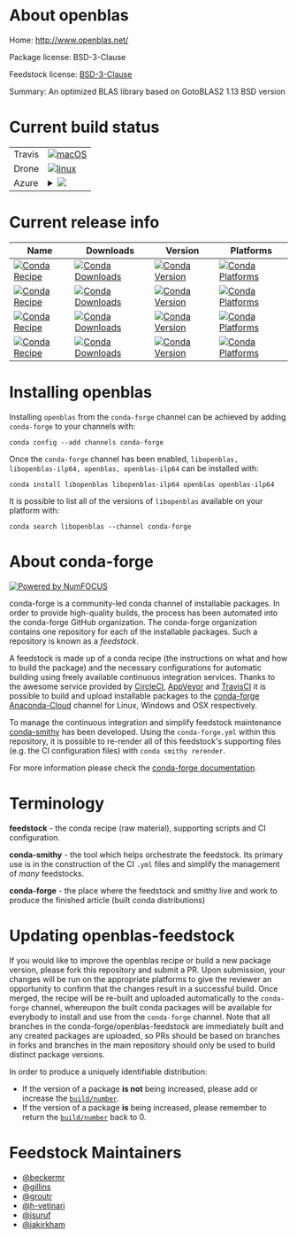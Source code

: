 About openblas
==============

Home: http://www.openblas.net/

Package license: BSD-3-Clause

Feedstock license: [BSD-3-Clause](https://github.com/conda-forge/openblas-feedstock/blob/master/LICENSE.txt)

Summary: An optimized BLAS library based on GotoBLAS2 1.13 BSD version

Current build status
====================


<table><tr>
    <td>Travis</td>
    <td>
      <a href="https://travis-ci.com/conda-forge/openblas-feedstock">
        <img alt="macOS" src="https://img.shields.io/travis/com/conda-forge/openblas-feedstock/master.svg?label=macOS">
      </a>
    </td>
  </tr><tr>
    <td>Drone</td>
    <td>
      <a href="https://cloud.drone.io/conda-forge/openblas-feedstock">
        <img alt="linux" src="https://img.shields.io/drone/build/conda-forge/openblas-feedstock/master.svg?label=Linux">
      </a>
    </td>
  </tr>
    
  <tr>
    <td>Azure</td>
    <td>
      <details>
        <summary>
          <a href="https://dev.azure.com/conda-forge/feedstock-builds/_build/latest?definitionId=716&branchName=master">
            <img src="https://dev.azure.com/conda-forge/feedstock-builds/_apis/build/status/openblas-feedstock?branchName=master">
          </a>
        </summary>
        <table>
          <thead><tr><th>Variant</th><th>Status</th></tr></thead>
          <tbody><tr>
              <td>linux_64_SYMBOLSUFFIX64_USE_OPENMP0c_compiler_version7fortran_compiler_version7name_suffix-ilp64target_platformlinux-64</td>
              <td>
                <a href="https://dev.azure.com/conda-forge/feedstock-builds/_build/latest?definitionId=716&branchName=master">
                  <img src="https://dev.azure.com/conda-forge/feedstock-builds/_apis/build/status/openblas-feedstock?branchName=master&jobName=linux&configuration=linux_64_SYMBOLSUFFIX64_USE_OPENMP0c_compiler_version7fortran_compiler_version7name_suffix-ilp64target_platformlinux-64" alt="variant">
                </a>
              </td>
            </tr><tr>
              <td>linux_64_SYMBOLSUFFIX64_USE_OPENMP0c_compiler_version9fortran_compiler_version9name_suffix-ilp64target_platformlinux-64</td>
              <td>
                <a href="https://dev.azure.com/conda-forge/feedstock-builds/_build/latest?definitionId=716&branchName=master">
                  <img src="https://dev.azure.com/conda-forge/feedstock-builds/_apis/build/status/openblas-feedstock?branchName=master&jobName=linux&configuration=linux_64_SYMBOLSUFFIX64_USE_OPENMP0c_compiler_version9fortran_compiler_version9name_suffix-ilp64target_platformlinux-64" alt="variant">
                </a>
              </td>
            </tr><tr>
              <td>linux_64_SYMBOLSUFFIX64_USE_OPENMP1c_compiler_version7fortran_compiler_version7name_suffix-ilp64target_platformlinux-64</td>
              <td>
                <a href="https://dev.azure.com/conda-forge/feedstock-builds/_build/latest?definitionId=716&branchName=master">
                  <img src="https://dev.azure.com/conda-forge/feedstock-builds/_apis/build/status/openblas-feedstock?branchName=master&jobName=linux&configuration=linux_64_SYMBOLSUFFIX64_USE_OPENMP1c_compiler_version7fortran_compiler_version7name_suffix-ilp64target_platformlinux-64" alt="variant">
                </a>
              </td>
            </tr><tr>
              <td>linux_64_SYMBOLSUFFIX64_USE_OPENMP1c_compiler_version9fortran_compiler_version9name_suffix-ilp64target_platformlinux-64</td>
              <td>
                <a href="https://dev.azure.com/conda-forge/feedstock-builds/_build/latest?definitionId=716&branchName=master">
                  <img src="https://dev.azure.com/conda-forge/feedstock-builds/_apis/build/status/openblas-feedstock?branchName=master&jobName=linux&configuration=linux_64_SYMBOLSUFFIX64_USE_OPENMP1c_compiler_version9fortran_compiler_version9name_suffix-ilp64target_platformlinux-64" alt="variant">
                </a>
              </td>
            </tr><tr>
              <td>linux_64_SYMBOLSUFFIXUSE_OPENMP0c_compiler_version7fortran_compiler_version7name_suffixtarget_platformlinux-64</td>
              <td>
                <a href="https://dev.azure.com/conda-forge/feedstock-builds/_build/latest?definitionId=716&branchName=master">
                  <img src="https://dev.azure.com/conda-forge/feedstock-builds/_apis/build/status/openblas-feedstock?branchName=master&jobName=linux&configuration=linux_64_SYMBOLSUFFIXUSE_OPENMP0c_compiler_version7fortran_compiler_version7name_suffixtarget_platformlinux-64" alt="variant">
                </a>
              </td>
            </tr><tr>
              <td>linux_64_SYMBOLSUFFIXUSE_OPENMP0c_compiler_version9fortran_compiler_version9name_suffixtarget_platformlinux-64</td>
              <td>
                <a href="https://dev.azure.com/conda-forge/feedstock-builds/_build/latest?definitionId=716&branchName=master">
                  <img src="https://dev.azure.com/conda-forge/feedstock-builds/_apis/build/status/openblas-feedstock?branchName=master&jobName=linux&configuration=linux_64_SYMBOLSUFFIXUSE_OPENMP0c_compiler_version9fortran_compiler_version9name_suffixtarget_platformlinux-64" alt="variant">
                </a>
              </td>
            </tr><tr>
              <td>linux_64_SYMBOLSUFFIXUSE_OPENMP1c_compiler_version7fortran_compiler_version7name_suffixtarget_platformlinux-64</td>
              <td>
                <a href="https://dev.azure.com/conda-forge/feedstock-builds/_build/latest?definitionId=716&branchName=master">
                  <img src="https://dev.azure.com/conda-forge/feedstock-builds/_apis/build/status/openblas-feedstock?branchName=master&jobName=linux&configuration=linux_64_SYMBOLSUFFIXUSE_OPENMP1c_compiler_version7fortran_compiler_version7name_suffixtarget_platformlinux-64" alt="variant">
                </a>
              </td>
            </tr><tr>
              <td>linux_64_SYMBOLSUFFIXUSE_OPENMP1c_compiler_version9fortran_compiler_version9name_suffixtarget_platformlinux-64</td>
              <td>
                <a href="https://dev.azure.com/conda-forge/feedstock-builds/_build/latest?definitionId=716&branchName=master">
                  <img src="https://dev.azure.com/conda-forge/feedstock-builds/_apis/build/status/openblas-feedstock?branchName=master&jobName=linux&configuration=linux_64_SYMBOLSUFFIXUSE_OPENMP1c_compiler_version9fortran_compiler_version9name_suffixtarget_platformlinux-64" alt="variant">
                </a>
              </td>
            </tr><tr>
              <td>linux_aarch64_USE_OPENMP0c_compiler_version7fortran_compiler_version7target_platformlinux-aarch64</td>
              <td>
                <a href="https://dev.azure.com/conda-forge/feedstock-builds/_build/latest?definitionId=716&branchName=master">
                  <img src="https://dev.azure.com/conda-forge/feedstock-builds/_apis/build/status/openblas-feedstock?branchName=master&jobName=linux&configuration=linux_aarch64_USE_OPENMP0c_compiler_version7fortran_compiler_version7target_platformlinux-aarch64" alt="variant">
                </a>
              </td>
            </tr><tr>
              <td>linux_aarch64_USE_OPENMP0c_compiler_version9fortran_compiler_version9target_platformlinux-aarch64</td>
              <td>
                <a href="https://dev.azure.com/conda-forge/feedstock-builds/_build/latest?definitionId=716&branchName=master">
                  <img src="https://dev.azure.com/conda-forge/feedstock-builds/_apis/build/status/openblas-feedstock?branchName=master&jobName=linux&configuration=linux_aarch64_USE_OPENMP0c_compiler_version9fortran_compiler_version9target_platformlinux-aarch64" alt="variant">
                </a>
              </td>
            </tr><tr>
              <td>linux_aarch64_USE_OPENMP1c_compiler_version7fortran_compiler_version7target_platformlinux-aarch64</td>
              <td>
                <a href="https://dev.azure.com/conda-forge/feedstock-builds/_build/latest?definitionId=716&branchName=master">
                  <img src="https://dev.azure.com/conda-forge/feedstock-builds/_apis/build/status/openblas-feedstock?branchName=master&jobName=linux&configuration=linux_aarch64_USE_OPENMP1c_compiler_version7fortran_compiler_version7target_platformlinux-aarch64" alt="variant">
                </a>
              </td>
            </tr><tr>
              <td>linux_aarch64_USE_OPENMP1c_compiler_version9fortran_compiler_version9target_platformlinux-aarch64</td>
              <td>
                <a href="https://dev.azure.com/conda-forge/feedstock-builds/_build/latest?definitionId=716&branchName=master">
                  <img src="https://dev.azure.com/conda-forge/feedstock-builds/_apis/build/status/openblas-feedstock?branchName=master&jobName=linux&configuration=linux_aarch64_USE_OPENMP1c_compiler_version9fortran_compiler_version9target_platformlinux-aarch64" alt="variant">
                </a>
              </td>
            </tr><tr>
              <td>linux_ppc64le_SYMBOLSUFFIX64_USE_OPENMP0c_compiler_version8fortran_compiler_version8name_suffix-ilp64target_platformlinux-ppc64le</td>
              <td>
                <a href="https://dev.azure.com/conda-forge/feedstock-builds/_build/latest?definitionId=716&branchName=master">
                  <img src="https://dev.azure.com/conda-forge/feedstock-builds/_apis/build/status/openblas-feedstock?branchName=master&jobName=linux&configuration=linux_ppc64le_SYMBOLSUFFIX64_USE_OPENMP0c_compiler_version8fortran_compiler_version8name_suffix-ilp64target_platformlinux-ppc64le" alt="variant">
                </a>
              </td>
            </tr><tr>
              <td>linux_ppc64le_SYMBOLSUFFIX64_USE_OPENMP0c_compiler_version9fortran_compiler_version9name_suffix-ilp64target_platformlinux-ppc64le</td>
              <td>
                <a href="https://dev.azure.com/conda-forge/feedstock-builds/_build/latest?definitionId=716&branchName=master">
                  <img src="https://dev.azure.com/conda-forge/feedstock-builds/_apis/build/status/openblas-feedstock?branchName=master&jobName=linux&configuration=linux_ppc64le_SYMBOLSUFFIX64_USE_OPENMP0c_compiler_version9fortran_compiler_version9name_suffix-ilp64target_platformlinux-ppc64le" alt="variant">
                </a>
              </td>
            </tr><tr>
              <td>linux_ppc64le_SYMBOLSUFFIX64_USE_OPENMP1c_compiler_version8fortran_compiler_version8name_suffix-ilp64target_platformlinux-ppc64le</td>
              <td>
                <a href="https://dev.azure.com/conda-forge/feedstock-builds/_build/latest?definitionId=716&branchName=master">
                  <img src="https://dev.azure.com/conda-forge/feedstock-builds/_apis/build/status/openblas-feedstock?branchName=master&jobName=linux&configuration=linux_ppc64le_SYMBOLSUFFIX64_USE_OPENMP1c_compiler_version8fortran_compiler_version8name_suffix-ilp64target_platformlinux-ppc64le" alt="variant">
                </a>
              </td>
            </tr><tr>
              <td>linux_ppc64le_SYMBOLSUFFIX64_USE_OPENMP1c_compiler_version9fortran_compiler_version9name_suffix-ilp64target_platformlinux-ppc64le</td>
              <td>
                <a href="https://dev.azure.com/conda-forge/feedstock-builds/_build/latest?definitionId=716&branchName=master">
                  <img src="https://dev.azure.com/conda-forge/feedstock-builds/_apis/build/status/openblas-feedstock?branchName=master&jobName=linux&configuration=linux_ppc64le_SYMBOLSUFFIX64_USE_OPENMP1c_compiler_version9fortran_compiler_version9name_suffix-ilp64target_platformlinux-ppc64le" alt="variant">
                </a>
              </td>
            </tr><tr>
              <td>linux_ppc64le_SYMBOLSUFFIXUSE_OPENMP0c_compiler_version8fortran_compiler_version8name_suffixtarget_platformlinux-ppc64le</td>
              <td>
                <a href="https://dev.azure.com/conda-forge/feedstock-builds/_build/latest?definitionId=716&branchName=master">
                  <img src="https://dev.azure.com/conda-forge/feedstock-builds/_apis/build/status/openblas-feedstock?branchName=master&jobName=linux&configuration=linux_ppc64le_SYMBOLSUFFIXUSE_OPENMP0c_compiler_version8fortran_compiler_version8name_suffixtarget_platformlinux-ppc64le" alt="variant">
                </a>
              </td>
            </tr><tr>
              <td>linux_ppc64le_SYMBOLSUFFIXUSE_OPENMP0c_compiler_version9fortran_compiler_version9name_suffixtarget_platformlinux-ppc64le</td>
              <td>
                <a href="https://dev.azure.com/conda-forge/feedstock-builds/_build/latest?definitionId=716&branchName=master">
                  <img src="https://dev.azure.com/conda-forge/feedstock-builds/_apis/build/status/openblas-feedstock?branchName=master&jobName=linux&configuration=linux_ppc64le_SYMBOLSUFFIXUSE_OPENMP0c_compiler_version9fortran_compiler_version9name_suffixtarget_platformlinux-ppc64le" alt="variant">
                </a>
              </td>
            </tr><tr>
              <td>linux_ppc64le_SYMBOLSUFFIXUSE_OPENMP1c_compiler_version8fortran_compiler_version8name_suffixtarget_platformlinux-ppc64le</td>
              <td>
                <a href="https://dev.azure.com/conda-forge/feedstock-builds/_build/latest?definitionId=716&branchName=master">
                  <img src="https://dev.azure.com/conda-forge/feedstock-builds/_apis/build/status/openblas-feedstock?branchName=master&jobName=linux&configuration=linux_ppc64le_SYMBOLSUFFIXUSE_OPENMP1c_compiler_version8fortran_compiler_version8name_suffixtarget_platformlinux-ppc64le" alt="variant">
                </a>
              </td>
            </tr><tr>
              <td>linux_ppc64le_SYMBOLSUFFIXUSE_OPENMP1c_compiler_version9fortran_compiler_version9name_suffixtarget_platformlinux-ppc64le</td>
              <td>
                <a href="https://dev.azure.com/conda-forge/feedstock-builds/_build/latest?definitionId=716&branchName=master">
                  <img src="https://dev.azure.com/conda-forge/feedstock-builds/_apis/build/status/openblas-feedstock?branchName=master&jobName=linux&configuration=linux_ppc64le_SYMBOLSUFFIXUSE_OPENMP1c_compiler_version9fortran_compiler_version9name_suffixtarget_platformlinux-ppc64le" alt="variant">
                </a>
              </td>
            </tr><tr>
              <td>osx_64_SYMBOLSUFFIX64_fortran_compiler_version7name_suffix-ilp64target_platformosx-64</td>
              <td>
                <a href="https://dev.azure.com/conda-forge/feedstock-builds/_build/latest?definitionId=716&branchName=master">
                  <img src="https://dev.azure.com/conda-forge/feedstock-builds/_apis/build/status/openblas-feedstock?branchName=master&jobName=osx&configuration=osx_64_SYMBOLSUFFIX64_fortran_compiler_version7name_suffix-ilp64target_platformosx-64" alt="variant">
                </a>
              </td>
            </tr><tr>
              <td>osx_64_SYMBOLSUFFIX64_fortran_compiler_version9name_suffix-ilp64target_platformosx-64</td>
              <td>
                <a href="https://dev.azure.com/conda-forge/feedstock-builds/_build/latest?definitionId=716&branchName=master">
                  <img src="https://dev.azure.com/conda-forge/feedstock-builds/_apis/build/status/openblas-feedstock?branchName=master&jobName=osx&configuration=osx_64_SYMBOLSUFFIX64_fortran_compiler_version9name_suffix-ilp64target_platformosx-64" alt="variant">
                </a>
              </td>
            </tr><tr>
              <td>osx_64_SYMBOLSUFFIXfortran_compiler_version7name_suffixtarget_platformosx-64</td>
              <td>
                <a href="https://dev.azure.com/conda-forge/feedstock-builds/_build/latest?definitionId=716&branchName=master">
                  <img src="https://dev.azure.com/conda-forge/feedstock-builds/_apis/build/status/openblas-feedstock?branchName=master&jobName=osx&configuration=osx_64_SYMBOLSUFFIXfortran_compiler_version7name_suffixtarget_platformosx-64" alt="variant">
                </a>
              </td>
            </tr><tr>
              <td>osx_64_SYMBOLSUFFIXfortran_compiler_version9name_suffixtarget_platformosx-64</td>
              <td>
                <a href="https://dev.azure.com/conda-forge/feedstock-builds/_build/latest?definitionId=716&branchName=master">
                  <img src="https://dev.azure.com/conda-forge/feedstock-builds/_apis/build/status/openblas-feedstock?branchName=master&jobName=osx&configuration=osx_64_SYMBOLSUFFIXfortran_compiler_version9name_suffixtarget_platformosx-64" alt="variant">
                </a>
              </td>
            </tr><tr>
              <td>win_64_target_platformwin-64</td>
              <td>
                <a href="https://dev.azure.com/conda-forge/feedstock-builds/_build/latest?definitionId=716&branchName=master">
                  <img src="https://dev.azure.com/conda-forge/feedstock-builds/_apis/build/status/openblas-feedstock?branchName=master&jobName=win&configuration=win_64_target_platformwin-64" alt="variant">
                </a>
              </td>
            </tr>
          </tbody>
        </table>
      </details>
    </td>
  </tr>
</table>

Current release info
====================

| Name | Downloads | Version | Platforms |
| --- | --- | --- | --- |
| [![Conda Recipe](https://img.shields.io/badge/recipe-libopenblas-green.svg)](https://anaconda.org/conda-forge/libopenblas) | [![Conda Downloads](https://img.shields.io/conda/dn/conda-forge/libopenblas.svg)](https://anaconda.org/conda-forge/libopenblas) | [![Conda Version](https://img.shields.io/conda/vn/conda-forge/libopenblas.svg)](https://anaconda.org/conda-forge/libopenblas) | [![Conda Platforms](https://img.shields.io/conda/pn/conda-forge/libopenblas.svg)](https://anaconda.org/conda-forge/libopenblas) |
| [![Conda Recipe](https://img.shields.io/badge/recipe-libopenblas--ilp64-green.svg)](https://anaconda.org/conda-forge/libopenblas-ilp64) | [![Conda Downloads](https://img.shields.io/conda/dn/conda-forge/libopenblas-ilp64.svg)](https://anaconda.org/conda-forge/libopenblas-ilp64) | [![Conda Version](https://img.shields.io/conda/vn/conda-forge/libopenblas-ilp64.svg)](https://anaconda.org/conda-forge/libopenblas-ilp64) | [![Conda Platforms](https://img.shields.io/conda/pn/conda-forge/libopenblas-ilp64.svg)](https://anaconda.org/conda-forge/libopenblas-ilp64) |
| [![Conda Recipe](https://img.shields.io/badge/recipe-openblas-green.svg)](https://anaconda.org/conda-forge/openblas) | [![Conda Downloads](https://img.shields.io/conda/dn/conda-forge/openblas.svg)](https://anaconda.org/conda-forge/openblas) | [![Conda Version](https://img.shields.io/conda/vn/conda-forge/openblas.svg)](https://anaconda.org/conda-forge/openblas) | [![Conda Platforms](https://img.shields.io/conda/pn/conda-forge/openblas.svg)](https://anaconda.org/conda-forge/openblas) |
| [![Conda Recipe](https://img.shields.io/badge/recipe-openblas--ilp64-green.svg)](https://anaconda.org/conda-forge/openblas-ilp64) | [![Conda Downloads](https://img.shields.io/conda/dn/conda-forge/openblas-ilp64.svg)](https://anaconda.org/conda-forge/openblas-ilp64) | [![Conda Version](https://img.shields.io/conda/vn/conda-forge/openblas-ilp64.svg)](https://anaconda.org/conda-forge/openblas-ilp64) | [![Conda Platforms](https://img.shields.io/conda/pn/conda-forge/openblas-ilp64.svg)](https://anaconda.org/conda-forge/openblas-ilp64) |

Installing openblas
===================

Installing `openblas` from the `conda-forge` channel can be achieved by adding `conda-forge` to your channels with:

```
conda config --add channels conda-forge
```

Once the `conda-forge` channel has been enabled, `libopenblas, libopenblas-ilp64, openblas, openblas-ilp64` can be installed with:

```
conda install libopenblas libopenblas-ilp64 openblas openblas-ilp64
```

It is possible to list all of the versions of `libopenblas` available on your platform with:

```
conda search libopenblas --channel conda-forge
```


About conda-forge
=================

[![Powered by NumFOCUS](https://img.shields.io/badge/powered%20by-NumFOCUS-orange.svg?style=flat&colorA=E1523D&colorB=007D8A)](http://numfocus.org)

conda-forge is a community-led conda channel of installable packages.
In order to provide high-quality builds, the process has been automated into the
conda-forge GitHub organization. The conda-forge organization contains one repository
for each of the installable packages. Such a repository is known as a *feedstock*.

A feedstock is made up of a conda recipe (the instructions on what and how to build
the package) and the necessary configurations for automatic building using freely
available continuous integration services. Thanks to the awesome service provided by
[CircleCI](https://circleci.com/), [AppVeyor](https://www.appveyor.com/)
and [TravisCI](https://travis-ci.com/) it is possible to build and upload installable
packages to the [conda-forge](https://anaconda.org/conda-forge)
[Anaconda-Cloud](https://anaconda.org/) channel for Linux, Windows and OSX respectively.

To manage the continuous integration and simplify feedstock maintenance
[conda-smithy](https://github.com/conda-forge/conda-smithy) has been developed.
Using the ``conda-forge.yml`` within this repository, it is possible to re-render all of
this feedstock's supporting files (e.g. the CI configuration files) with ``conda smithy rerender``.

For more information please check the [conda-forge documentation](https://conda-forge.org/docs/).

Terminology
===========

**feedstock** - the conda recipe (raw material), supporting scripts and CI configuration.

**conda-smithy** - the tool which helps orchestrate the feedstock.
                   Its primary use is in the construction of the CI ``.yml`` files
                   and simplify the management of *many* feedstocks.

**conda-forge** - the place where the feedstock and smithy live and work to
                  produce the finished article (built conda distributions)


Updating openblas-feedstock
===========================

If you would like to improve the openblas recipe or build a new
package version, please fork this repository and submit a PR. Upon submission,
your changes will be run on the appropriate platforms to give the reviewer an
opportunity to confirm that the changes result in a successful build. Once
merged, the recipe will be re-built and uploaded automatically to the
`conda-forge` channel, whereupon the built conda packages will be available for
everybody to install and use from the `conda-forge` channel.
Note that all branches in the conda-forge/openblas-feedstock are
immediately built and any created packages are uploaded, so PRs should be based
on branches in forks and branches in the main repository should only be used to
build distinct package versions.

In order to produce a uniquely identifiable distribution:
 * If the version of a package **is not** being increased, please add or increase
   the [``build/number``](https://conda.io/docs/user-guide/tasks/build-packages/define-metadata.html#build-number-and-string).
 * If the version of a package **is** being increased, please remember to return
   the [``build/number``](https://conda.io/docs/user-guide/tasks/build-packages/define-metadata.html#build-number-and-string)
   back to 0.

Feedstock Maintainers
=====================

* [@beckermr](https://github.com/beckermr/)
* [@gillins](https://github.com/gillins/)
* [@groutr](https://github.com/groutr/)
* [@h-vetinari](https://github.com/h-vetinari/)
* [@isuruf](https://github.com/isuruf/)
* [@jakirkham](https://github.com/jakirkham/)

